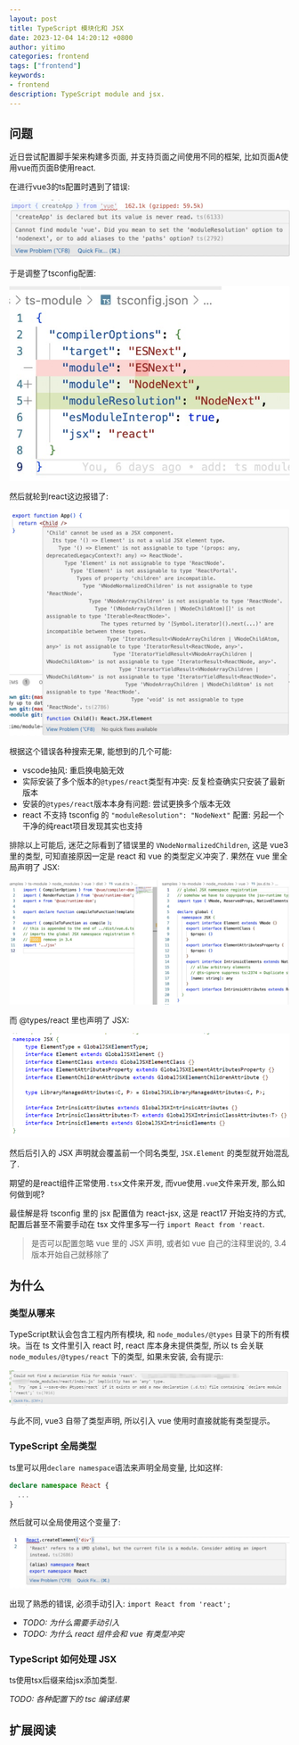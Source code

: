 ```yaml
---
layout: post
title: TypeScript 模块化和 JSX
date: 2023-12-04 14:20:12 +0800
author: yitimo
categories: frontend
tags: ["frontend"]
keywords:
- frontend
description: TypeScript module and jsx.
---
```


## 问题

近日尝试配置脚手架来构建多页面, 并支持页面之间使用不同的框架, 比如页面A使用vue而页面B使用react.

在进行vue3的ts配置时遇到了错误:

![vue类型错误](/assets/images/202312/vue_type_error.jpg)

于是调整了tsconfig配置:

![调整tsconfig](/assets/images/202312/tsconfig_change.jpg)

然后就轮到react这边报错了:

![tsx类型错误](/assets/images/202312/tsx_type_error.jpg)

根据这个错误各种搜索无果, 能想到的几个可能:

- vscode抽风: 重启换电脑无效
- 实际安装了多个版本的``@types/react``类型有冲突: 反复检查确实只安装了最新版本
- 安装的``@types/react``版本本身有问题: 尝试更换多个版本无效
- react 不支持 tsconfig 的 ``"moduleResolution": "NodeNext"`` 配置: 另起一个干净的纯react项目发现其实也支持

排除以上可能后, 迷茫之际看到了错误里的 ``VNodeNormalizedChildren``, 这是 vue3 里的类型, 可知直接原因一定是 react 和 vue 的类型定义冲突了. 果然在 vue 里全局声明了 JSX:

![vue jsx 定义](/assets/images/202312/vue_jsx_type.jpg)

而 @types/react 里也声明了 JSX:

![react jsx 定义](/assets/images/202312/react_jsx_type.png)

然后后引入的 JSX 声明就会覆盖前一个同名类型, ``JSX.Element`` 的类型就开始混乱了.

期望的是react组件正常使用``.tsx``文件来开发, 而vue使用``.vue``文件来开发, 那么如何做到呢?

最佳解是将 tsconfig 里的 jsx 配置值为 react-jsx, 这是 react17 开始支持的方式, 配置后甚至不需要手动在 tsx 文件里多写一行 ``import React from 'react``.

> 是否可以配置忽略 vue 里的 JSX 声明, 或者如 vue 自己的注释里说的, 3.4 版本开始自己就移除了

## 为什么

### 类型从哪来

TypeScript默认会包含工程内所有模块, 和 ``node_modules/@types`` 目录下的所有模块。当在 ts 文件里引入 react 时, react 库本身未提供类型, 所以 ts 会关联 ``node_modules/@types/react`` 下的类型, 如果未安装, 会有提示:

![missing react type](/assets/images/202312/missing_react_type.png)

与此不同, vue3 自带了类型声明, 所以引入 vue 使用时直接就能有类型提示。

### TypeScript 全局类型

ts里可以用``declare namespace``语法来声明全局变量, 比如这样:

``` ts
declare namespace React {
  ...
}
```

然后就可以全局使用这个变量了:

![全局使用react变量](/assets/images/202312/global_use_react_ts_error.jpg)

出现了熟悉的错误, 必须手动引入: ``import React from 'react';``

- *TODO: 为什么需要手动引入*
- *TODO: 为什么 react 组件会和 vue 有类型冲突*

### TypeScript 如何处理 JSX

ts使用tsx后缀来给jsx添加类型.

*TODO: 各种配置下的 tsc 编译结果*

## 扩展阅读
